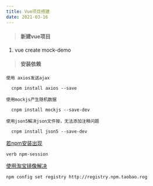 ```yaml
---
title: Vue项目搭建
date: 2021-03-16
---
```


> #### 新建vue项目

1. vue create mock-demo

> #### 安装依赖

```
使用 axios发送ajax

  cnpm install axios --save

使用mockjs产生随机数据

  cnpm install mockjs --save-dev

使用json5解决json文件按，无法添加注释问题

  cnpm install json5 --save-dev
```

<u>若npm安装出现</u>

```
verb npm-session
```

<u>使用淘宝镜像解决</u>

```
npm config set registry http://registry.npm.taobao.rog
```

